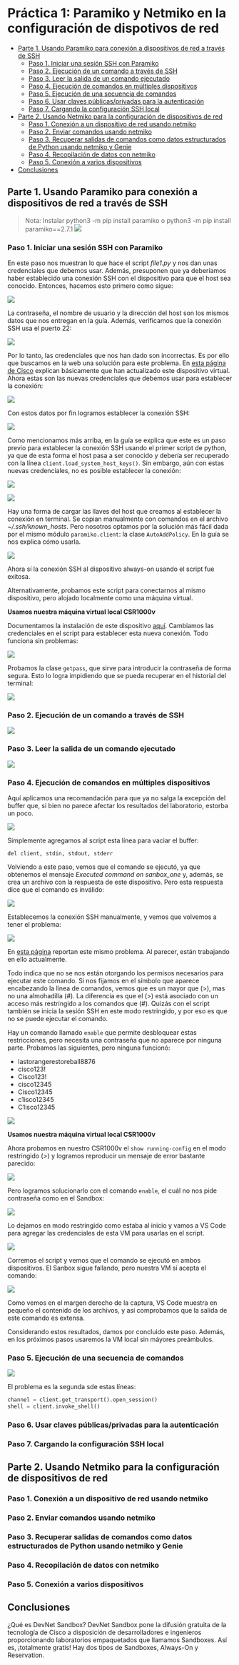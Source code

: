 # Práctica 1: Paramiko y Netmiko en la configuración de dispotivos de red <!-- omit in toc -->

- [Parte 1. Usando Paramiko para conexión a dispositivos de red a través de SSH](#parte-1-usando-paramiko-para-conexión-a-dispositivos-de-red-a-través-de-ssh)
  - [Paso 1. Iniciar una sesión SSH con Paramiko](#paso-1-iniciar-una-sesión-ssh-con-paramiko)
  - [Paso 2. Ejecución de un comando a través de SSH](#paso-2-ejecución-de-un-comando-a-través-de-ssh)
  - [Paso 3. Leer la salida de un comando ejecutado](#paso-3-leer-la-salida-de-un-comando-ejecutado)
  - [Paso 4. Ejecución de comandos en múltiples dispositivos](#paso-4-ejecución-de-comandos-en-múltiples-dispositivos)
  - [Paso 5. Ejecución de una secuencia de comandos](#paso-5-ejecución-de-una-secuencia-de-comandos)
  - [Paso 6. Usar claves públicas/privadas para la autenticación](#paso-6-usar-claves-públicasprivadas-para-la-autenticación)
  - [Paso 7. Cargando la configuración SSH local](#paso-7-cargando-la-configuración-ssh-local)
- [Parte 2. Usando Netmiko para la configuración de dispositivos de red](#parte-2-usando-netmiko-para-la-configuración-de-dispositivos-de-red)
  - [Paso 1. Conexión a un dispositivo de red usando netmiko](#paso-1-conexión-a-un-dispositivo-de-red-usando-netmiko)
  - [Paso 2. Enviar comandos usando netmiko](#paso-2-enviar-comandos-usando-netmiko)
  - [Paso 3. Recuperar salidas de comandos como datos estructurados de Python usando netmiko y Genie](#paso-3-recuperar-salidas-de-comandos-como-datos-estructurados-de-python-usando-netmiko-y-genie)
  - [Paso 4. Recopilación de datos con netmiko](#paso-4-recopilación-de-datos-con-netmiko)
  - [Paso 5. Conexión a varios dispositivos](#paso-5-conexión-a-varios-dispositivos)
- [Conclusiones](#conclusiones)


## Parte 1. Usando Paramiko para conexión a dispositivos de red a través de SSH

> Nota: Instalar python3 -m pip install paramiko o python3 -m pip install paramiko==2.7.1
![](sources/2023-04-26-21-20-37.png)

### Paso 1. Iniciar una sesión SSH con Paramiko

En este paso nos muestran lo que hace el script _file1.py_ y nos dan unas credenciales que  debemos usar. Además, presuponen que ya deberíamos haber establecido una conexión SSH con el dispositivo para que el host sea conocido. Entonces, hacemos esto primero como sigue:

![](sources/2023-04-27-16-17-27.png)

La contraseña, el nombre de usuario y la dirección del host son los mismos datos que nos entregan en la guía. Además, verificamos que la conexión SSH usa el puerto 22:

![](sources/2023-04-27-10-56-59.png)

Por lo tanto, las credenciales que nos han dado son incorrectas. Es por ello que buscamos en la web una solución para este problema. En [esta página de Cisco](https://devnetsandbox.cisco.com/RM/Diagram/Index/27d9747a-db48-4565-8d44-df318fce37ad?diagramType=Topology) explican básicamente que han actualizado este dispositivo virtual. Ahora estas son las nuevas credenciales que debemos usar para establecer la conexión:

![](sources/2023-04-27-16-31-27.png)

Con estos datos por fin logramos establecer la conexión SSH:

![](sources/2023-04-27-12-18-49.png)

Como mencionamos más arriba, en la guía se explica que este es un paso previo para establecer la conexión SSH usando el primer script de python, ya que de esta forma el host pasa a ser conocido y debería ser recuperado con la línea `client.load_system_host_keys()`. Sin embargo, aún con estas nuevas credenciales, no es posible establecer la conexión:

![](sources/2023-04-27-10-55-13.png)

![](sources/2023-04-27-10-54-42.png)

Hay una forma de cargar las llaves del host que creamos al establecer la conexión en terminal. Se copian manualmente con comandos en el archivo _~/.ssh/known_hosts_. Pero nosotros optamos por la solución más fácil dada por el mismo módulo `paramiko.client`: la clase `AutoAddPolicy`. En la guía se nos explica cómo usarla.

![](sources/2023-04-27-16-05-59.png)

Ahora sí la conexión SSH al dispositivo always-on usando el script fue exitosa.

Alternativamente, probamos este script para conectarnos al mismo dispositivo, pero alojado localmente como una máquina virtual.

**Usamos nuestra máquina virtual local CSR1000v**

Documentamos la instalación de este dispositivo [aquí](https://github.com/AldoLunaBueno/Curso-CC312-2023_Network-Administration/tree/main/Annex_CSR1000v-installation). Cambiamos las credenciales en el script para establecer esta nueva conexión. Todo funciona sin problemas:

![](sources/2023-04-27-11-00-02.png)

Probamos la clase `getpass`, que sirve para introducir la contraseña de forma segura. Esto lo logra impidiendo que se pueda recuperar en el historial del terminal:

![](sources/paramiko-getpass.gif)

### Paso 2. Ejecución de un comando a través de SSH


![](sources/2023-04-28-22-42-18.png)

### Paso 3. Leer la salida de un comando ejecutado

![](sources/paramiko-backup.gif)

### Paso 4. Ejecución de comandos en múltiples dispositivos

Aquí aplicamos una recomandación para que ya no salga la excepción del buffer que, si bien no parece afectar los resultados del laboratorio, estorba un poco.

![](sources/2023-04-28-23-16-50.png)

Simplemente agregamos al script esta línea para vaciar el buffer:

```
del client, stdin, stdout, stderr
```

Volviendo a este paso, vemos que el comando se ejecutó, ya que obtenemos el mensaje _Executed command on sanbox_one_ y, además, se crea un archivo con la respuesta de este dispositivo. Pero esta respuesta dice que el comando es inválido:

![](sources/2023-04-28-23-26-34.png)

Establecemos la conexión SSH manualmente, y vemos que volvemos a tener el problema:

![](sources/2023-04-28-23-54-40.png)

En [esta página](https://community.cisco.com/t5/devnet-sandbox/no-access-to-sandbox-iosxe-recomm-1-cisco-com/m-p/4800896) reportan este mismo problema. Al parecer, están trabajando en ello actualmente.

Todo indica que no se nos están otorgando los permisos necesarios para ejecutar este comando. Si nos fijamos en el símbolo que aparece encabezando la línea de comandos, vemos que es un mayor que (>), mas no una almohadilla (#). La diferencia es que el (>) está asociado con un acceso más restringido a los comandos que (#). Quizás con el script también se inicia la sesión SSH en este modo restringido, y por eso es que no se puede ejecutar el comando.

Hay un comando llamado `enable` que permite desbloquear estas restricciones, pero necesita una contraseña que no aparece por ninguna parte. Probamos las siguientes, pero ninguna funcionó:

- lastorangerestoreball8876
- cisco123!
- Cisco123!
- cisco12345
- Cisco12345
- c1isco12345
- C1isco12345

![](sources/2023-04-29-15-07-39.png)


**Usamos nuestra máquina virtual local CSR1000v**

Ahora probamos en nuestro CSR1000v el `show running-config` en el modo restringido (>) y logramos reproducir un mensaje de error bastante parecido:

![](sources/2023-04-29-14-47-49.png)

Pero logramos solucionarlo con el comando `enable`, el cuál no nos pide contraseña como en el Sandbox:

![](sources/paramiko-local-vm.gif)

Lo dejamos en modo restringido como estaba al inicio y vamos a VS Code para agregar las credenciales de esta VM para usarlas en el script.

![](sources/2023-04-29-15-13-37.png)

Corremos el script y vemos que el comando se ejecutó en ambos dispositivos. El Sanbox sigue fallando, pero nuestra VM sí acepta el comando:

![](sources/2023-04-29-15-16-57.png)

Como vemos en el margen derecho de la captura, VS Code muestra en pequeño el contenido de los archivos, y así comprobamos que la salida de este comando es extensa.

Considerando estos resultados, damos por concluido este paso. Además, en los próximos pasos usaremos la VM local sin máyores preámbulos.

### Paso 5. Ejecución de una secuencia de comandos

![](sources/2023-04-29-17-42-21.png)

El problema es la segunda sde estas líneas:

```py
channel = client.get_transport().open_session()
shell = client.invoke_shell()
```

### Paso 6. Usar claves públicas/privadas para la autenticación

### Paso 7. Cargando la configuración SSH local



## Parte 2. Usando Netmiko para la configuración de dispositivos de red

### Paso 1. Conexión a un dispositivo de red usando netmiko

### Paso 2. Enviar comandos usando netmiko

### Paso 3. Recuperar salidas de comandos como datos estructurados de Python usando netmiko y Genie

### Paso 4. Recopilación de datos con netmiko

### Paso 5. Conexión a varios dispositivos

## Conclusiones

¿Qué es DevNet Sandbox? DevNet Sandbox pone la difusión gratuita de la tecnología de Cisco a disposición de desarrolladores e ingenieros proporcionando laboratorios empaquetados que llamamos Sandboxes. Así es, ¡totalmente gratis! Hay dos tipos de Sandboxes, Always-On y Reservation.